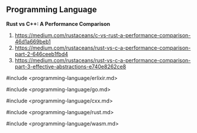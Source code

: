 ## Programming Language

**Rust vs C++: A Performance Comparison**

1. https://medium.com/rustaceans/c-vs-rust-a-performance-comparison-46d1a669beb1
2. https://medium.com/rustaceans/rust-vs-c-a-performance-comparison-part-2-646ceeb1fbd4
3. https://medium.com/rustaceans/rust-vs-c-a-performance-comparison-part-3-effective-abstractions-e740e8262ce8

#include <programming-language/erlixir.md>

#include <programming-language/go.md>

#include <programming-language/cxx.md>

#include <programming-language/rust.md>

#include <programming-language/wasm.md>
